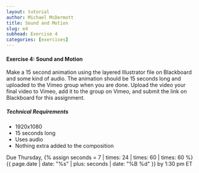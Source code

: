 ```yaml
---
layout: tutorial
author: Michael McDermott
title: Sound and Motion
slug: e4
subhead: Exercise 4
categories: [exercises]
---
```

#### Exercise 4: Sound and Motion

Make a 15 second animation using the layered Illustrator file on Blackboard and some kind of audio. The animation should be 15 seconds long and uploaded to the Vimeo group when you are done. Upload the video your final video to Vimeo, add it to the group on Vimeo, and submit the link on Blackboard for this assignment.

##### Technical Requirements

* 1920x1080
* 15 seconds long
* Uses audio
* Nothing extra added to the composition

<span class="due">Due Thursday, {% assign seconds = 7 | times: 24 | times: 60 | times: 60 %}{{ page.date | date: "%s" | plus: seconds | date: "%B %d" }} by 1:30 pm ET</span>
